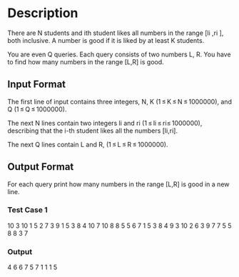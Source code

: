 # Description
There are N students and ith student likes all numbers in the range [li ,ri ], both inclusive. A number is good if it is liked by at least K students.

You are even Q queries. Each query consists of two numbers L, R. You have to find how many numbers in the range [L,R] is good.

## Input Format
The first line of input contains three integers, N, K (1 ≤ K ≤ N ≤ 1000000), and Q (1 ≤ Q ≤ 1000000).

The next N lines contain two integers li and ri (1 ≤ li ≤ ri≤ 1000000), describing that the i-th student likes all the numbers [li,ri].

The next Q lines contain L and R, (1 ≤ L ≤ R ≤ 1000000).

## Output Format
For each query print how many numbers in the range [L,R] is good in a new line.


### Test Case 1 
10 3 10
1 5
2 7
3 9
1 5
3 8
4 10
7 10
8 8
5 5
6 7
1 5
3 8
4 9
3 10
2 6
3 9
7 7
5 5
8 8
3 7

### Output 
4
6
6
7
5
7
1
1
1
5